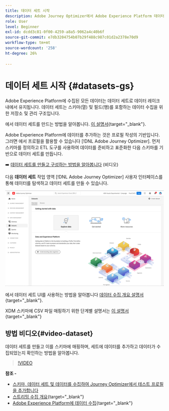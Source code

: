 ```yaml
---
title: 데이터 세트 시작
description: Adobe Journey Optimizer에서 Adobe Experience Platform 데이터 세트를 사용하는 방법을 알아봅니다
role: User
level: Beginner
exl-id: dcdd3c81-0f00-4259-a8a5-9062a4c40b6f
source-git-commit: e7db3204754b07b29f488c987c01d2a2378e70d9
workflow-type: tm+mt
source-wordcount: '258'
ht-degree: 26%

---
```


# 데이터 세트 시작 {#datasets-gs}

Adobe Experience Platform에 수집된 모든 데이터는 데이터 세트로 데이터 레이크 내에서 유지됩니다. 데이터 세트는 스키마(열) 및 필드(행)를 포함하는 데이터 수집을 위한 저장소 및 관리 구조입니다. 

에서 데이터 세트를 만드는 방법을 알아봅니다. [이 설명서](https://experienceleague.adobe.com/docs/experience-platform/catalog/datasets/overview.html){target=&quot;_blank&quot;}.

Adobe Experience Platform에 데이터를 추가하는 것은 프로필 작성의 기반입니다. 그러면 에서 프로필을 활용할 수 있습니다 [!DNL Adobe Journey Optimizer]. 먼저 스키마를 정의하고 ETL 도구를 사용하여 데이터를 준비하고 표준화한 다음 스키마를 기반으로 데이터 세트를 만듭니다.

➡️ [데이터 세트를 만들고 구성하는 방법을 알아봅니다](#video-dataset) (비디오)

다음 **데이터 세트** 작업 영역 [!DNL Adobe Journey Optimizer] 사용자 인터페이스를 통해 데이터를 탐색하고 데이터 세트를 만들 수 있습니다.

![](assets/datasets-home.png)

에서 데이터 세트 UI를 사용하는 방법을 알아봅니다 [데이터 수집 개요 설명서](https://experienceleague.adobe.com/docs/experience-platform/ingestion/home.html?lang=ko){target=&quot;_blank&quot;}.

XDM 스키마에 CSV 파일 매핑하기 위한 단계별 설명서는 [이 설명서](https://experienceleague.adobe.com/docs/experience-platform/ingestion/tutorials/map-a-csv-file.html?lang=ko-KR){target=&quot;_blank&quot;}


## 방법 비디오{#video-dataset}

데이터 세트를 만들고 이를 스키마에 매핑하며, 세트에 데이터를 추가하고 데이터가 수집되었는지 확인하는 방법을 알아봅니다.

>[!VIDEO](https://video.tv.adobe.com/v/334293?quality=12)

**참조 -**

* [스키마, 데이터 세트 및 데이터를 수집하여 Journey Optimizer에서 테스트 프로필을 추가합니다](../building-journeys/creating-test-profiles.md)
* [스트리밍 수집 개요](https://experienceleague.adobe.com/docs/experience-platform/ingestion/streaming/overview.html?lang=ko){target=&quot;_blank&quot;}
* [Adobe Experience Platform에 데이터 수집](https://experienceleague.adobe.com/docs/experience-platform/ingestion/tutorials/ingest-batch-data.html){target=&quot;_blank&quot;}
